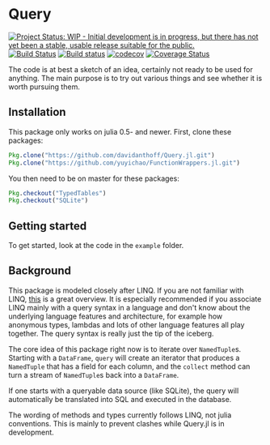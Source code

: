 # Query

[![Project Status: WIP - Initial development is in progress, but there has not yet been a stable, usable release suitable for the public.](http://www.repostatus.org/badges/latest/wip.svg)](http://www.repostatus.org/#wip)
[![Build Status](https://travis-ci.org/davidanthoff/Query.jl.svg?branch=master)](https://travis-ci.org/davidanthoff/Query.jl)
[![Build status](https://ci.appveyor.com/api/projects/status/9xdm60oa50uw5eru/branch/master?svg=true)](https://ci.appveyor.com/project/davidanthoff/query-jl/branch/master)
[![codecov](https://codecov.io/gh/davidanthoff/Query.jl/branch/master/graph/badge.svg)](https://codecov.io/gh/davidanthoff/Query.jl)
[![Coverage Status](https://coveralls.io/repos/github/davidanthoff/Query.jl/badge.svg?branch=master)](https://coveralls.io/github/davidanthoff/Query.jl?branch=master)

The code is at best a sketch of an idea, certainly not ready to be used for anything. The main purpose is to try out various things and see whether it is worth pursuing them.

## Installation

This package only works on julia 0.5- and newer. First, clone these packages:
````julia
Pkg.clone("https://github.com/davidanthoff/Query.jl.git")
Pkg.clone("https://github.com/yuyichao/FunctionWrappers.jl.git")
````
You then need to be on master for these packages:
````julia
Pkg.checkout("TypedTables")
Pkg.checkout("SQLite")
````

## Getting started
To get started, look at the code in the ``example`` folder.

## Background
This package is modeled closely after LINQ. If you are not familiar with LINQ, [this](https://msdn.microsoft.com/en-us/library/bb308959.aspx) is a great overview. It is especially recommended if you associate LINQ mainly with a query syntax in a language and don't know about the underlying language features and architecture, for example how anonymous types, lambdas and lots of other language features all play together. The query syntax is really just the tip of the iceberg.

The core idea of this package right now is to iterate over ``NamedTuple``s. Starting with a ``DataFrame``, ``query`` will create an iterator that produces a ``NamedTuple`` that has a field for each column, and the ``collect`` method can turn a stream of ``NamedTuple``s back into a ``DataFrame``.

If one starts with a queryable data source (like SQLite), the query will automatically be translated into SQL and executed in the database.

The wording of methods and types currently follows LINQ, not julia conventions. This is mainly to prevent clashes while Query.jl is in development.
